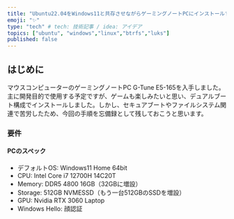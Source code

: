 ```yaml
---
title: "Ubuntu22.04をWindows11と共存させながらゲーミングノートPCにインストールする"
emoji: "✨"
type: "tech" # tech: 技術記事 / idea: アイデア
topics: ["ubuntu", "windows","linux","btrfs","luks"]
published: false
---
```


## はじめに

マウスコンピューターのゲーミングノートPC G-Tune E5-165を入手しました。主に開発目的で使用する予定ですが、ゲームも楽しみたいと思い、デュアルブート構成でインストールしました。しかし、セキュアブートやファイルシステム関連で苦労したため、今回の手順を忘備録として残しておこうと思います。

### 要件

#### PCのスペック

- デフォルトOS: Windows11 Home 64bit
- CPU: Intel Core i7 12700H 14C20T
- Memory: DDR5 4800 16GB（32GBに増設）
- Storage: 512GB NVMESSD（もう一台512GBのSSDを増設）  
- GPU: Nvidia RTX 3060 Laptop  
- Windows Hello: 顔認証
